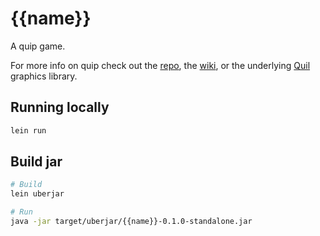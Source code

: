 # {{name}}

A quip game.

For more info on quip check out the [repo](https://github.com/Kimbsy/quip), the [wiki](https://github.com/Kimbsy/quip/wiki), or the underlying
[Quil](http://quil.info/) graphics library.

## Running locally

``` bash
lein run
```

## Build jar

``` bash
# Build
lein uberjar

# Run
java -jar target/uberjar/{{name}}-0.1.0-standalone.jar
```
